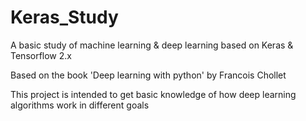 # Keras_Study
A basic study of machine learning &amp; deep learning based on Keras & Tensorflow 2.x

Based on the book 'Deep learning with python' by Francois Chollet

This project is intended to get basic knowledge of how deep learning algorithms work in different goals
